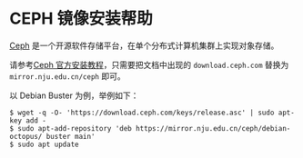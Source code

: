 
# CEPH 镜像安装帮助

[Ceph](https://ceph.io/) 是一个开源软件存储平台，在单个分布式计算机集群上实现对象存储。


请参考[Ceph 官方安装教程](https://docs.ceph.com/en/latest/install/get-packages/)，只需要把文档中出现的 `download.ceph.com` 替换为 `mirror.nju.edu.cn/ceph` 即可。

以 Debian Buster 为例，举例如下：

```shell
$ wget -q -O- 'https://download.ceph.com/keys/release.asc' | sudo apt-key add -
$ sudo apt-add-repository 'deb https://mirror.nju.edu.cn/ceph/debian-octopus/ buster main'
$ sudo apt update
```
